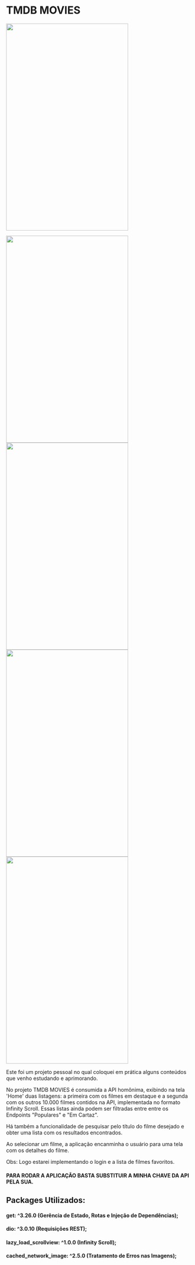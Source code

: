 # TMDB MOVIES


<img src="https://github.com/victorgarcia10/tmdb_movies/blob/master/git_hub_images/1%20-%20login.png" width="330" height="560">

<p float="left">
 <img src="https://github.com/victorgarcia10/tmdb_movies/blob/master/git_hub_images/1%20-%20login.png" width="330" height="560"/>
 <img src="https://github.com/victorgarcia10/tmdb_movies/blob/master/git_hub_images/4%20-%20home.png" width="330" height="560"/>
 <img src="https://github.com/victorgarcia10/tmdb_movies/blob/master/git_hub_images/5%20-%20detail.png" width="330" height="560"/>
 <img src="https://github.com/victorgarcia10/tmdb_movies/blob/master/git_hub_images/7%20-%20search.png" width="330" height="560"/>

</p>



Este foi um projeto pessoal no qual coloquei em prática alguns conteúdos que venho estudando e aprimorando.


No projeto TMDB MOVIES é consumida a API homônima, exibindo na tela 'Home' duas listagens: a primeira com os filmes em destaque e a segunda com os outros 10.000 filmes contidos na API, implementada no formato Infinity Scroll. Essas listas ainda podem ser filtradas entre entre os Endpoints "Populares" e "Em Cartaz".


Há também a funcionalidade de pesquisar pelo título do filme desejado e obter uma lista com os resultados encontrados.


Ao selecionar um filme, a aplicação encanminha o usuário para uma tela com os detalhes do filme.


Obs: Logo estarei implementando o login e a lista de filmes favoritos.



#### PARA RODAR A APLICAÇÃO BASTA SUBSTITUIR A MINHA CHAVE DA API PELA SUA.


## Packages Utilizados:

#### get: ^3.26.0 (Gerência de Estado, Rotas e Injeção de Dependências);

#### dio: ^3.0.10 (Requisições REST);

#### lazy_load_scrollview: ^1.0.0 (Infinity Scroll);

#### cached_network_image: ^2.5.0 (Tratamento de Erros nas Imagens);



